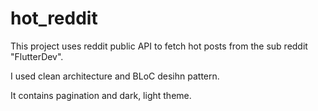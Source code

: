 # hot_reddit

This project uses reddit public API to fetch hot posts from the sub reddit "FlutterDev".

I used clean architecture and BLoC desihn pattern.

It contains pagination and dark, light theme.
